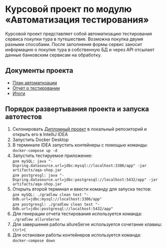 # Курсовой проект по модулю «Автоматизация тестирования»
Курсовой проект представляет собой автоматизацию тестирования сервиса покупки тура в путешествие. Возможна покупка двумя разными способами. После заполнения формы сервис заносит информацию о покупке тура в собственную БД и через API отсылает данные банковским сервисам на обработку.

## Документы проекта
- <a href="https://github.com/CragHackGit/Netology_QA_Diploma/blob/main/docs/Plan.md">План автоматизации</a>
- <a href="https://github.com/CragHackGit/Netology_QA_Diploma/blob/main/docs/Report.md">Отчет о тестировании</a>
- <a href="https://github.com/CragHackGit/Netology_QA_Diploma/blob/main/docs/Summary.md">Итоги</a>

## Порядок развертывания проекта и запуска автотестов
1. Склонировать <a href="https://github.com/CragHackGit/Netology_QA_Diploma">Дипломный проект</a> в локальный репозиторий  и открыть его в IntelliJ IDEA
2. Запустить Docker Desktop
3. В терминале IDEA запустить контейнеры с помощью команды:  
`docker-compose up -d`
4. Запустить тестируемое приложение:  
`для mySQL:
java "-Dspring.datasource.url=jdbc:mysql://localhost:3306/app" -jar artifacts/aqa-shop.jar`  
`для postgresgl:
java "-Dspring.datasource.url=jdbc:postgresql://localhost:5432/app" -jar artifacts/aqa-shop.jar`
5. Открыть второй терминал и ввести команду для запуска тестов:  
`для mySQL:
./gradlew clean test "-Ddb.url=jdbc:mysql://localhost:3306/app"`  
`для postgresgl:
./gradlew clean test "-Ddb.url=jdbc:postgresql://localhost:5432/app"`
6. Для генерации отчета тестирования используется команда:  
`./gradlew allureServe`
7. Для завершения работы allureServe используется сочетание клавиш:  
`Ctrl+C`
9. Для остановки работы контейнеров используется команда:  
`docker-compose down`
